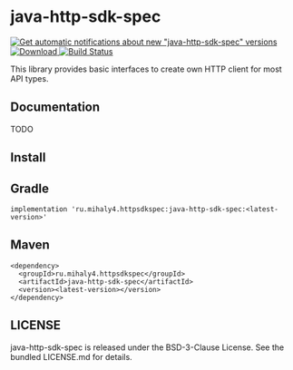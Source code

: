 java-http-sdk-spec
==================

[![Get automatic notifications about new "java-http-sdk-spec" versions](https://www.bintray.com/docs/images/bintray_badge_color.png)](https://bintray.com/bupy7/http-sdk-spec/java-http-sdk-spec?source=watch)
[![Download](https://api.bintray.com/packages/bupy7/http-sdk-spec/java-http-sdk-spec/images/download.svg) ](https://bintray.com/bupy7/http-sdk-spec/java-http-sdk-spec/_latestVersion)
[![Build Status](https://travis-ci.org/bupy7/java-http-sdk-spec.svg?branch=master)](https://travis-ci.org/bupy7/java-http-sdk-spec)

This library provides basic interfaces to create own HTTP client for most API types.

Documentation
-------------

TODO

Install
-------

## Gradle

```
implementation 'ru.mihaly4.httpsdkspec:java-http-sdk-spec:<latest-version>'
```

## Maven

```
<dependency>
  <groupId>ru.mihaly4.httpsdkspec</groupId>
  <artifactId>java-http-sdk-spec</artifactId>
  <version><latest-version></version>
</dependency>
```

LICENSE
-------

java-http-sdk-spec is released under the BSD-3-Clause License. See the bundled LICENSE.md for details.
